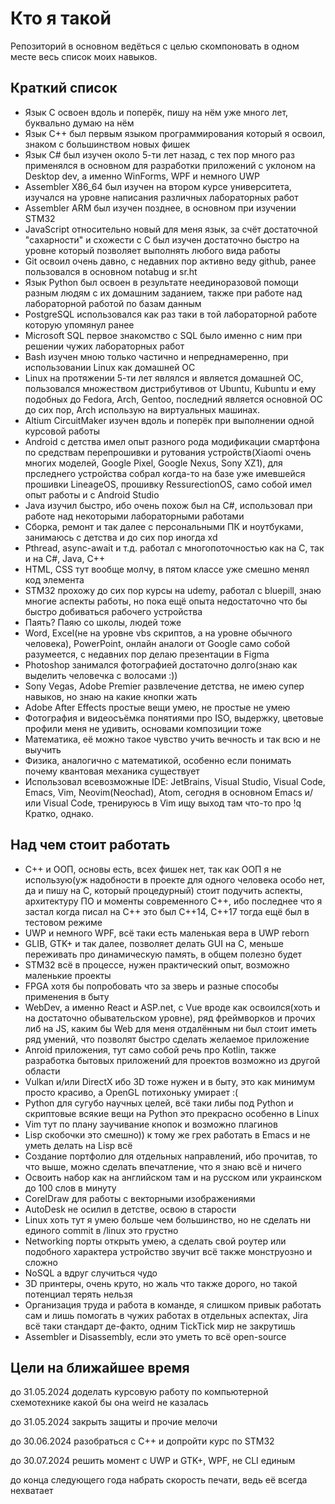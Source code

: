 # Кто я такой
Репозиторий в основном ведёться с целью скомпоновать в одном месте весь список моих навыков. 
## Краткий список
* Язык С освоен вдоль и поперёк, пишу на нём уже много лет, буквально думаю на нём
* Язык С++ был первым языком программирования который я освоил, знаком с большинством новых фишек
* Язык С# был изучен около 5-ти лет назад, с тех пор много раз применялся в основном для разработки приложений с уклоном на Desktop dev, а именно WinForms, WPF и немного UWP
* Assembler X86_64 был изучен на втором курсе университета, изучался на уровне написания различных лабораторных работ
* Assembler ARM был изучен позднее, в основном при изучении STM32
* JavaScript относительно новый для меня язык, за счёт достаточной "сахарности" и схожести с C был изучен достаточно быстро на уровне который позволяет выполнять любого вида работы
* Git освоил очень давно, с недавних пор активно веду github, ранее пользовался в основном notabug и sr.ht
* Язык Python был освоен в результате неединоразовой помощи разным людям с их домашним заданием, также при работе над лабораторной работой по базам данным
* PostgreSQL использовался как раз таки в той лабораторной работе которую упомянул ранее
* Microsoft SQL первое знакомство с SQL было именно с ним при решении чужих лабораторных работ
* Bash изучен мною только частично и непреднамеренно, при использовании Linux как домашней ОС
* Linux на протяжении 5-ти лет являлся и является домашней ОС, пользовался множеством дистрибутивов от Ubuntu, Kubuntu и ему подобных до Fedora, Arch, Gentoo, последний является основной ОС до сих пор, Arch использую на виртуальных машинах.
* Altium CircuitMaker изучен вдоль и поперёк при выполнении одной курсовой работы
* Android с детства имел опыт разного рода модификации смартфона по средствам перепрошивки и рутования устройств(Xiaomi очень многих моделей, Google Pixel, Google Nexus, Sony XZ1), для прследнего устройства собрал когда-то на базе уже имевшейся прошивки LineageOS, прошивку RessurectionOS, само собой имел опыт работы и с Android Studio
* Java изучил быстро, ибо очень похож был на С#, использовал при работе над некоторыми лабораторными работами
* Сборка, ремонт и так далее с персональными ПК и ноутбуками, занимаюсь с детства и до сих пор иногда xd
* Pthread, async-await и т.д. работал с многопоточностью как на С, так и на C#, Java, C++
* HTML, CSS тут вообще молчу, в пятом классе уже смешно менял код элемента
* STM32 прохожу до сих пор курсы на udemy, работал с bluepill, знаю многие аспекты работы, но пока ещё опыта недостаточно что бы быстро добиваться рабочего устройства
* Паять? Паяю со школы, людей тоже
* Word, Excel(не на уровне vbs скриптов, а на уровне обычного человека), PowerPoint, онлайн аналоги от Google само собой разумеется, с недавних пор делаю презентации в Figma
* Photoshop занимался фотографией достаточно долго(знаю как выделить человечка с волосами :))
* Sony Vegas, Adobe Premier развлечение детства, не имею супер навыков, но знаю на какие кнопки жать
* Adobe After Effects простые вещи умею, не простые не умею
* Фотография и видеосъёмка понятиями про ISO, выдержку, цветовые профили меня не удивить, основами композиции тоже
* Математика, её можно такое чувство учить вечность и так всю и не выучить
* Физика, аналогично с математикой, особенно если понимать почему квантовая механика существует
* Использовал всевозможные IDE: JetBrains, Visual Studio, Visual Code, Emacs, Vim, Neovim(Neochad), Atom, сегодня в основном Emacs и/или Visual Code, тренируюсь в Vim ищу выход там что-то про !q
Кратко, однако.

## Над чем стоит работать
* C++ и ООП, основы есть, всех фишек нет, так как ООП я не использую(уж надобности в проекте для одного человека особо нет, да и пишу на С, который процедурный) стоит подучить аспекты, архитектуру ПО и моменты современного С++, ибо последнее что я застал когда писал на С++ это был С++14, С++17 тогда ещё был в тестовом режиме
* UWP и немного WPF, всё таки есть маленькая вера в UWP reborn
* GLIB, GTK+ и так далее, позволяет делать GUI на C, меньше переживать про динамическую память, в общем полезно будет
* STM32 всё в процессе, нужен практический опыт, возможно маленькие проекты
* FPGA хотя бы попробовать что за зверь и разные способы применения в быту
* WebDev, а именно React и ASP.net, с Vue вроде как освоился(хоть и на достаточно обывательском уровне), ряд фреймворков и прочих либ на JS, каким бы Web для меня отдалённым ни был стоит иметь ряд умений, что позволят быстро сделать желаемое приложение
* Anroid приложения, тут само собой речь про Kotlin, также разработка бытовых приложений для проектов возможно из другой области
* Vulkan и/или DirectX ибо 3D тоже нужен и в быту, это как минимум просто красиво, а OpenGL потихоньку умирает :(
* Python для сугубо научных целей, всё таки либы под Python и скриптовые всякие вещи на Python это прекрасно особенно в Linux
* Vim тут по плану заучивание кнопок и возможно плагинов
* Lisp скобочки это смешно)) к тому же грех работать в Emacs и не уметь делать на Lisp всё
* Создание портфолио для отдельных направлений, ибо прочитав, то что выше, можно сделать впечатление, что я знаю всё и ничего
* Освоить набор как на английском там и на русском или украинском до 100 слов в минуту
* CorelDraw для работы с векторными изображениями
* AutoDesk не осилил в детстве, освою в старости
* Linux хоть тут я умею больше чем большинство, но не сделать ни единого commit в /linux это грустно
* Networking порты открыть умею, а сделать свой роутер или подобного характера устройство звучит всё также монструозно и сложно
* NoSQL а вдруг случиться чудо
* 3D принтеры, очень круто, но жаль что также дорого, но такой потенциал терять нельзя
* Организация труда и работа в команде, я слишком привык работать сам и лишь помогать в чужих работах в отдельных аспектах, Jira всё таки стандарт де-факто, одним TickTick мир не закрутишь
* Assembler и Disassembly, если это уметь то всё open-source

 ## Цели на ближайшее время
 до 31.05.2024 доделать курсовую работу по компьютерной схемотехнике какой бы она weird не казалась
 
 до 31.05.2024 закрыть защиты и прочие мелочи

 до 30.06.2024 разобраться с С++ и допройти курс по STM32
 
 до 30.07.2024 решить момент с UWP и GTK+, WPF, не CLI единым

до конца следующего года набрать скорость печати, ведь её всегда нехватает
